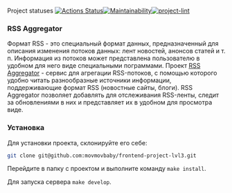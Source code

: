 Project statuses
[![Actions Status](https://github.com/movmovbaby/frontend-project-lvl3/workflows/hexlet-check/badge.svg)](https://github.com/movmovbaby/frontend-project-lvl3/actions)[![Maintainability](https://api.codeclimate.com/v1/badges/b9f35d0e4e3bd40790dd/maintainability)](https://codeclimate.com/github/movmovbaby/frontend-project-lvl3/maintainability)[![project-lint](https://github.com/movmovbaby/frontend-project-lvl3/actions/workflows/project-lint.yml/badge.svg)](https://github.com/movmovbaby/frontend-project-lvl3/actions/workflows/project-lint.yml)

### RSS Aggregator

Формат RSS - это специальный формат данных, предназначенный для описания изменения потоков данных: лент новостей, анонсов статей и т. п. Информация из потоков может представлена пользователю в удобном для него виде специальными пограммами. Проект [RSS Aggregator](https://frontend-project-lvl3-eight-mocha.vercel.app/) - сервис для агрегации RSS-потоков, с помощью которого удобно читать разнообразные источники информации, поддерживающие формат RSS (новостные сайты, блоги). RSS Aggregator позволяет добавлять для отслеживания RSS-ленты, следит за обновлениями в них и представляет их в удобном для просмотра виде.

### Установка
Для установки проекта, склонируйте его себе:
``` bash
git clone git@github.com:movmovbaby/frontend-project-lvl3.git
```
Перейдите в папку с проектом и выполните команду ``` make install ```.

Для запуска сервера ``` make develop ```.
